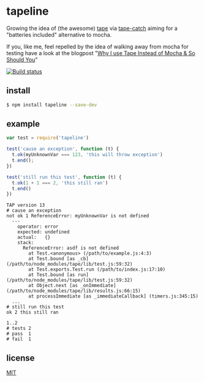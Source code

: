 # tapeline

Growing the idea of (the awesome) [tape](https://github.com/substack/tape) via [tape-catch](https://github.com/michaelrhodes/tape-catch) aiming for a "batteries included" alternative to mocha.

If you, like me, feel repelled by the idea of walking away from mocha for testing have a look at the blogpost "[Why I use Tape Instead of Mocha & So Should You](https://medium.com/javascript-scene/why-i-use-tape-instead-of-mocha-so-should-you-6aa105d8eaf4)"





[![Build status](https://travis-ci.org/mathiasrw/tapeline.png?branch=master)](https://travis-ci.org/mathiasrw/tapeline)

## install

```sh
$ npm install tapeline --save-dev
```


## example
```js
var test = require('tapeline')

test('cause an exception', function (t) {
  t.ok(myUnknownVar === 123, 'this will throw exception')
  t.end();
})

test('still run this test', function (t) {
  t.ok(1 + 1 === 2, 'this still ran')
  t.end() 
})
```

```
TAP version 13
# cause an exception
not ok 1 ReferenceError: myUnknownVar is not defined
  ---
    operator: error
    expected: undefined
    actual:   {}
    stack:
      ReferenceError: asdf is not defined
        at Test.<anonymous> (/path/to/example.js:4:3)
        at Test.bound [as _cb] (/path/to/node_modules/tape/lib/test.js:59:32)
        at Test.exports.Test.run (/path/to/index.js:17:10)
        at Test.bound [as run] (/path/to/node_modules/tape/lib/test.js:59:32)
        at Object.next [as _onImmediate] (/path/to/node_modules/tape/lib/results.js:66:15)
        at processImmediate [as _immediateCallback] (timers.js:345:15)
  ...
# still run this test
ok 2 this still ran

1..2
# tests 2
# pass  1
# fail  1
```

## license
[MIT](http://opensource.org/licenses/MIT)
